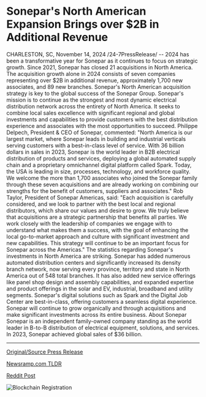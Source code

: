 # Sonepar's North American Expansion Brings over $2B in Additional Revenue

CHARLESTON, SC, November 14, 2024 /24-7PressRelease/ -- 2024 has been a transformative year for Sonepar as it continues to focus on strategic growth. Since 2021, Sonepar has closed 21 acquisitions in North America. The acquisition growth alone in 2024 consists of seven companies representing over $2B in additional revenue, approximately 1,700 new associates, and 89 new branches. Sonepar's North American acquisition strategy is key to the global success of the Sonepar Group.   Sonepar's mission is to continue as the strongest and most dynamic electrical distribution network across the entirety of North America. It seeks to combine local sales excellence with significant regional and global investments and capabilities to provide customers with the best distribution experience and associates with the most opportunities to succeed.   Philippe Delpech, President & CEO of Sonepar, commented:   "North America is our largest market, where Sonepar leads in building and industrial verticals serving customers with a best-in-class level of service. With 36 billion dollars in sales in 2023, Sonepar is the world leader in B2B electrical distribution of products and services, deploying a global automated supply chain and a proprietary omnichannel digital platform called Spark. Today, the USA is leading in size, processes, technology, and workforce quality. We welcome the more than 1,700 associates who joined the Sonepar family through these seven acquisitions and are already working on combining our strengths for the benefit of customers, suppliers and associates."   Rob Taylor, President of Sonepar Americas, said:   "Each acquisition is carefully considered, and we look to partner with the best local and regional distributors, which share our values and desire to grow. We truly believe that acquisitions are a strategic partnership that benefits all parties. We work closely with the leadership of companies we engage with to understand what makes them a success, with the goal of enhancing the local go-to-market approach and culture with significant investment and new capabilities. This strategy will continue to be an important focus for Sonepar across the Americas."   The statistics regarding Sonepar's investments in North America are striking. Sonepar has added numerous automated distribution centers and significantly increased its density branch network, now serving every province, territory and state in North America out of 548 total branches. It has also added new service offerings like panel shop design and assembly capabilities, and expanded expertise and product offerings in the solar and EV, industrial, broadband and utility segments. Sonepar's digital solutions such as Spark and the Digital Job Center are best-in-class, offering customers a seamless digital experience.  Sonepar will continue to grow organically and through acquisitions and make significant investments across its entire business.  About Sonepar  Sonepar is an independent family-owned company standing as the world leader in B-to-B distribution of electrical equipment, solutions, and services. In 2023, Sonepar achieved global sales of $36 billion. 

---

[Original/Source Press Release](https://www.24-7pressrelease.com/press-release/516165/sonepars-north-american-expansion-brings-over-2b-in-additional-revenue)
                    

[Newsramp.com TLDR](https://newsramp.com/curated-news/sonepar-s-transformative-year-21-acquisitions-and-strategic-growth-in-north-america/33b3441afc54f2bace3f05e6b3accdaa) 

 



[Reddit Post](https://www.reddit.com/r/newsramp/comments/1gr06kx/sonepars_transformative_year_21_acquisitions_and/) 



![Blockchain Registration](https://cdn.newsramp.app/24-7PressRelease/qrcode/2411/14/seekt4Sw.webp)